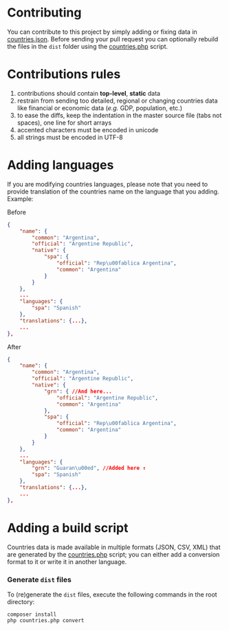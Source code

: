 # Contributing
You can contribute to this project by simply adding or fixing data in
[countries.json](https://github.com/mledoze/countries/blob/master/countries.json). Before sending your pull request you
can optionally rebuild the files in the `dist` folder using the
[countries.php](https://github.com/mledoze/countries/blob/master/countries.php) script.

# Contributions rules
1. contributions should contain **top-level**, **static** data
2. restrain from sending too detailed, regional or changing countries data like financial or economic data (_e.g._ GDP, population, etc.)
3. to ease the diffs, keep the indentation in the master source file (tabs not spaces), one line for short arrays
4. accented characters must be encoded in unicode
5. all strings must be encoded in UTF-8

# Adding languages
If you are modifying countries languages, please note that you need to provide translation of the countries name on the language that you adding. Example:

Before
```JSON
{
    "name": {
        "common": "Argentina",
        "official": "Argentine Republic",
        "native": {
            "spa": {
                "official": "Rep\u00fablica Argentina",
                "common": "Argentina"
            }
        }
    },
    ...
    "languages": {
        "spa": "Spanish"
    },
    "translations": {...},
    ...
},
```

After
```JSON
{
    "name": {
        "common": "Argentina",
        "official": "Argentine Republic",
        "native": {
            "grn": { //And here...
                "official": "Argentine Republic",
                "common": "Argentina"
            },
            "spa": {
                "official": "Rep\u00fablica Argentina",
                "common": "Argentina"
            }
        }
    },
    ...
    "languages": {
        "grn": "Guaran\u00ed", //Added here ↑
        "spa": "Spanish"
    },
    "translations": {...},
    ...
},
```

# Adding a build script
Countries data is made available in multiple formats (JSON, CSV, XML) that are generated by the
[countries.php](https://github.com/mledoze/countries/blob/master/countries.php) script; you can either add a conversion
format to it or write it in another language.

### Generate `dist` files
To (re)generate the `dist` files, execute the following commands in the root directory:
 ```
 composer install
 php countries.php convert
 ```
